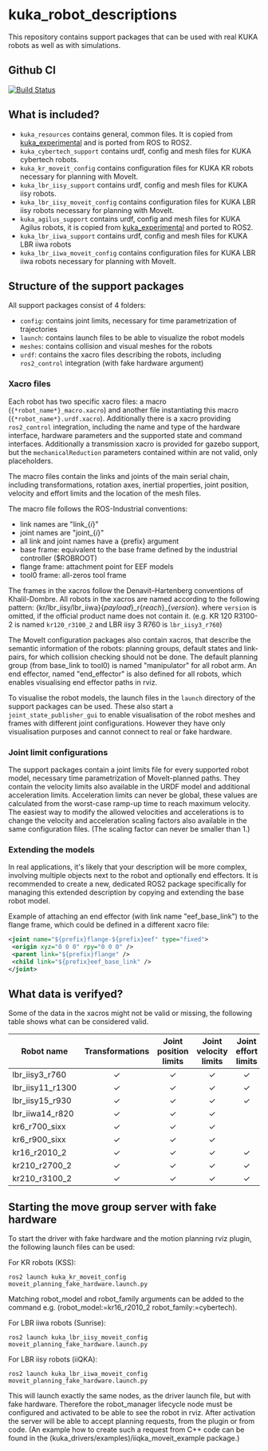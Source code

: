 # kuka_robot_descriptions

This repository contains support packages that can be used with real KUKA robots as well as with simulations.

Github CI
------------
[![Build Status](https://github.com/kroshu/kuka_robot_descriptions/workflows/CI/badge.svg?branch=main)](https://github.com/kroshu/kuka_robot_descriptions/actions)

## What is included?

- `kuka_resources` contains general, common files. It is copied from [kuka_experimental](https://github.com/ros-industrial/kuka_experimental) and is ported from ROS to ROS2.
- `kuka_cybertech_support` contains urdf, config and mesh files for KUKA cybertech robots.
- `kuka_kr_moveit_config` contains configuration files for KUKA KR robots necessary for planning with MoveIt.
- `kuka_lbr_iisy_support` contains urdf, config and mesh files for KUKA iisy robots.
- `kuka_lbr_iisy_moveit_config` contains configuration files for KUKA LBR iisy robots necessary for planning with MoveIt.
- `kuka_agilus_support` contains urdf, config and mesh files for KUKA Agilus robots, it is copied from [kuka_experimental](https://github.com/ros-industrial/kuka_experimental) and ported to ROS2.
- `kuka_lbr_iiwa_support` contains urdf, config and mesh files for KUKA LBR iiwa robots
- `kuka_lbr_iiwa_moveit_config` contains configuration files for KUKA LBR iiwa robots necessary for planning with MoveIt.

## Structure of the support packages

All support packages consist of 4 folders:
- `config`: contains joint limits, necessary for time parametrization of trajectories
- `launch`: contains launch files to be able to visualize the robot models
- `meshes`: contains collision and visual meshes for the robots
- `urdf`: contains the xacro files describing the robots, including `ros2_control` integration (with fake hardware argument)

### Xacro files
Each robot has two specific xacro files: a macro (`{*robot_name*}_macro.xacro`) and another file instantiating this macro (`{*robot_name*}.urdf.xacro`). Additionally there is a xacro providing `ros2_control` integration, including the name and type of the hardware interface, hardware parameters and the supported state and command interfaces.
Additionally a transmission xacro is provided for gazebo support, but the `mechanicalReduction` parameters contained within are not valid, only placeholders.

The macro files contain the links and joints of the main serial chain, including transformations, rotation axes, inertial properties, joint position, velocity and effort limits and the location of the mesh files.

The macro file follows the ROS-Industrial conventions:
 - link names are "link_{*i*}"
 - joint names are "joint_{*i*}"
 - all link and joint names have a {prefix} argument
 - base frame: equivalent to the base frame defined by the industrial controller ($ROBROOT)
 - flange frame: attachment point for EEF models
 - tool0 frame: all-zeros tool frame

The frames in the xacros follow the Denavit–Hartenberg conventions of Khalil-Dombre.
All robots in the xacros are named according to the following pattern: {kr/lbr_iisy/lbr_iiwa}{*payload*}\_r{*reach*}\_{*version*}.
where `version` is omitted, if the official product name does not contain it. (e.g. KR 120 R3100-2 is named `kr120_r3100_2` and LBR iisy 3 R760 is `lbr_iisy3_r760`)

The MoveIt configuration packages also contain xacros, that describe the semantic information of the robots: planning groups, default states and link-pairs, for which collision checking should not be done. The default planning group (from base_link to tool0) is named "manipulator" for all robot arm. An end effector, named "end_effector" is also defined for all robots, which enables visualising end effector paths in rviz.

To visualise the robot models, the launch files in the `launch` directory of the support packages can be used. These also start a `joint_state_publisher_gui` to enable visualisation of the robot meshes and frames with different joint configurations. However they have only visualisation purposes and cannot connect to real or fake hardware.

### Joint limit configurations

The support packages contain a joint limits file for every supported robot model, necessary time parametrization of MoveIt-planned paths. They contain the velocity limits also available in the URDF model and additional acceleration limits. Acceleration limits can never be global, these values are calculated from the worst-case ramp-up time to reach maximum velocity. The easiest way to modify the allowed velocities and accelerations is to change the velocity and acceleration scaling factors also available in the same configuration files. (The scaling factor can never be smaller than 1.)

 
### Extending the models

In real applications, it's likely that your description will be more complex, involving multiple objects next to the robot and optionally end effectors. It is recommended to create a new, dedicated ROS2 package specifically for managing this extended description by copying and extending the base robot model.

Example of attaching an end effector (with link name "eef_base_link") to the flange frame, which could be defined in a different xacro file:
```xml
<joint name="${prefix}flange-${prefix}eef" type="fixed">
 <origin xyz="0 0 0" rpy="0 0 0" />
 <parent link="${prefix}flange" />
 <child link="${prefix}eef_base_link" />
</joint>
```

## What data is verifyed?

Some of the data in the xacros might not be valid or missing, the following table shows what can be considered valid.

|Robot name | Transformations | Joint position limits | Joint velocity limits | Joint effort limits | Inertial values | Simplified collision meshes|
|---|:---:|:---:|:---:|:---:|:---:|:---:|
|lbr_iisy3_r760 | ✓ | ✓ | ✓ | ✓ | | ✓ |
|lbr_iisy11_r1300 | ✓ | ✓ | ✓ | ✓ | | |
|lbr_iisy15_r930 | ✓ | ✓ | ✓ | ✓ | | |
|lbr_iiwa14_r820 | ✓ | ✓ | ✓ | | | |
|kr6_r700_sixx | ✓ | ✓ | ✓ | | | ✓ |
|kr6_r900_sixx | ✓ | ✓ | ✓ | | | ✓ |
|kr16_r2010_2 | ✓ | ✓ | ✓ | ✓ | | |
|kr210_r2700_2 | ✓ | ✓ | ✓ | ✓ | | |
|kr210_r3100_2 | ✓ | ✓ | ✓ | ✓ | | |

## Starting the move group server with fake hardware

To start the driver with fake hardware and the motion planning rviz plugin, the following launch files can be used:

For KR robots (KSS):
```
ros2 launch kuka_kr_moveit_config moveit_planning_fake_hardware.launch.py
```
Matching robot_model and robot_family arguments can be added to the command e.g. (robot_model:=kr16_r2010_2 robot_family:=cybertech).

For LBR iiwa robots (Sunrise):
```
ros2 launch kuka_lbr_iisy_moveit_config moveit_planning_fake_hardware.launch.py
```

For LBR iisy robots (iiQKA):
```
ros2 launch kuka_lbr_iiwa_moveit_config moveit_planning_fake_hardware.launch.py 
```

This will launch exactly the same nodes, as the driver launch file, but with fake hardware. Therefore the robot_manager lifecycle node must be configured and activated to be able to see the robot in rviz. After activation the server will be able to accept planning requests, from the plugin or from code. (An example how to create such a request from C++ code can be found in the (kuka_drivers/examples)/iiqka_moveit_example package.)
